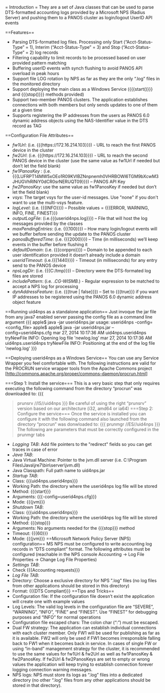 = Introduction =
They are a set of Java classes that can be used to parse DTS-formatted accounting logs provided by a Microsoft NPS (Radius Server) and pushing them to a PANOS cluster as login/logout UserID API events

==Features==

  * Parsing DTS-formatted log files. Processing only Start (“Acct-Status-Type” = 1), Interim (“Acct-Status-Type” = 3) and Stop (“Acct-Status-Type” = 2) log records
  * Filtering capability to limit records to be processed based on user provided pattern matching
  * Buffering userID events with synch flushing to avoid PANOS API overload in peak hours
  * Support file LOG rotation by NPS as far as they are the only “.log” files in the monitored directory
  * Support deploying the main class as a Windows Service ({{{start()}}} and {{{stop()}}} methods provided)
  * Support two-member PANOS clusters. The application establishes connections with both members but only sends updates to one of them at a given time
  * Supports registering the IP addresses from the users as PANOS 6.0 dynamic address objects using the NAS-Identifier value in the DTS record as TAG

==Configuration File Attributes==
  * *fw1Url*: (i.e. {{{https\://172.16.214.103}}})  - URL to reach the first PANOS device in the cluster
  * *fw2Url*: (i.e. {{{https\://172.16.214.103}}})  - URL to reach the second PANOS device in the cluster (use the same value as fw1Url if needed but don’t let the field blank)
  * *fw1PanosKey* : (i.e. {{{LUFRPT14MW5xOEo1R09KVlBZNnpnemh0VHRBOWl6TGM9bXcwM3JHUGVhRlNiY0dCR0srNERUQT09}}}) – PANOS API Key
  * *fw2PanosKey*: use the same value as fw1PanosKey if needed but don’t let the field blank)
  * *vsys*: The target vsys for the user-id messages. Use "none" if you don't want to use the multi-vsys feature.
  * *logLevel*:  (i.e. {{{INFO}}}) – Possible values = {{{ERROR, WARNING, INFO, FINE, FINEST}}}
  * *outputLogFile*: (i.e.{{{userid4nps.log}}}) – File that will host the log messages provided by the classes
  * *maxPendingEntries*: (i.e. {{{100}}}) – How many login/logout events will we buffer before sending the update to the PANOS cluster
  * *panosBufferedTime*: (i.e. {{{2000}}}) – Time (in milliseconds) we’ll keep events in the buffer before flushing it
  * *defaultDomain*: (i.e. {{{corppro}}}) – Domain to be appended to each user identification provided it doesn’t already include a domain
  * *useridTimeout*: (i.e.{{{1440}}}) - Timeout (in milliseconds) for any entry send to the PANOS device
  * *npsLogDir*: (i.e. {{{C\:/tmp}}}) – Directory were the DTS-formated log files are stored
  * *includePattern*: (i.e. .*CG-WISMB.*) - Regular expression to be matched to accept a NPS log for processing
  * *dynAddressFeature*: (i.e. {{{true | false}}}) – Set to {{{true}}} if you want IP addresses to be registered using the PANOS 6.0 dynamic address object feature

==Running uid4nps as a standalone application==
Just invoque the jar file from any java7 enabled server passing the config file as a command line argument
{{{
apple$ java -jar userid4nps.jar
usage: userid4nps -config=<config_file>
apple$
apple$ java -jar userid4nps.jar –config=userid4nps.cfg 
mar 27, 2014 10:17:36 AM uid4nps.userid4nps tryNewFile
INFO: Opening log file 'newlog.log'
mar 27, 2014 10:17:36 AM uid4nps.userid4nps tryNewFile
INFO: Positioning at the end of the log file 'newlog.log'
}}}

==Deploying userid4nps as a Windows Service==
You can use any Service Wrapper you feel comfortable with. The following instructions are valid for the PROCRUN service wrapper tools from the Apache Commons project [http://commons.apache.org/proper/commons-daemon/procrun.html]

===Step 1: Install the service===
This is a very basic step that only requires executing the following command from the directory “procrun” was downloaded to:
{{{
> prunsrv //IS//uid4nps
}}}
Be careful of using the right “prunsrv” version based on our architecture (i32, amd64 or ia64)
===Step 2: Configure the service===
Once the service is installed you can configure it with the following command also launched from the directory “procrun” was donwloaded to:
{{{
> prunmgr //ES//uid4nps
}}}
The following are parameters that must be correctly configured in the prunmgr tabs
  * *Logging TAB*: Add file pointers to the "redirect" fields so you can get traces in case of error
  * *Java TAB*:
   * Java Virtual Machine: Pointer to the jvm.dll server (i.e. C:\Program Files\Java\jre7\bin\server\jvm.dll)
   * Java Classpath: Full path name to uid4nps.jar
  * *Startup TAB*:
   * Class: {{{uid4nps.userid4nps}}}
   * Working Path: the directory where the userid4nps log file will be stored
   * Method: {{{start}}}
   * Arguments: {{{-config=userid4nps.cfg}}}
   * Mode: {{{jvm}}}
  * *Shutdown TAB*:
   * Class: {{{uid4nps.userid4nps}}}
   * Working Path: the directory where the userid4nps log file will be stored
   * Method: {{{stop}}}
   * Arguments: No arguments needed for the {{{stop}}} method
   * Timeout: {{{60}}}
   * Mode: {{{jvm}}}
==Microsoft Network Policy Server (NPS) configuration==
MS NPS must be configured to write accounting log records in “DTS compliant” format. The following attributes must be configured (reachable in the NPS console Accounting -> Log File Properties -> Change Log File Properties)
  * *Settings TAB*:
   * Check {{{Accounting requests}}}
  * *Log File TAB*:
   * Directory: Choose a exclusive directory for NPS ".log" files (no log files from other applications should be stored in this directory)
   * Format: {{{DTS Compliant}}}
==Tips and Tricks==
  * Configuration file: If the configuration file doesn’t exist the application will create one with example values
  * Log Levels: The valid log levels in the configuration file are “SEVERE”, “WARNING”, “INFO”, “FINE” and “FINEST”. Use “FINEST” for debugging purposes and “INFO” for normal operations
  * Configuration file escaped chars: The colon char (“:”) must be escaped.
  * Dual FW strategy: The application can establish individual connections with each cluster member. Only FW1 will be used for publishing as far as it is available. FW2 will only be used if FW1 becomes irresponsible falling back to FW1 when it becomes back in service. In cases of single FW or using “in-band” management strategy for the cluster, it is recommended to use the same values for fw1Url & fw2Url as well as fw1PanosKey & fw2PanosKey. If fw2Url & fw2PanosKeys are set to empty or wrong values the application will keep trying to establish connection forever logging connection warning messages.
  * NPS logs: NPS must store its logs as “.log” files into a dedicated directory (no other “.log” files from any other applications should be stored in that directory).